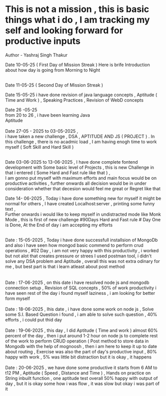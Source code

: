 # This is not a mission , this is basic  things  what i do ,  I am tracking my self and looking forward for productive inputs 
Author - Yashraj Singh Thakur 

Date 10-05-25 ( First Day of Mission Streak )
Here is brife Introduction about how day is going 
from  Morning to Night 

<br>
Date 11-05-25 ( Second Day of Mission Streak ) 
<br>

Date 15-05-25
i have done revision of java language concepts , Aptitude ( Time and Work ) , Speaking Practices  , Revision of WebD concepts 
<br>

Date 26 -05-25 
<br>
from 20 to 26  , i have been learning  Java 
<br>
Aptitude   
<br>
Date  27-05 - 2025 to 03-05-2025  , 
<br>
i have taken a new challenge  ,  DSA , APTITUDE AND  JS ( PROJECT ) . 
In this challenge , there is no acadmic load , I am having enogh time to work myself ( Soft Skill and Hard Skill )  
<br>

Date 03-06-2025 to 13-06-2025  , I have done complete fontend  development  with Some basic level of Projects ,  this is new Challenge  in that  i entered  ( Some Hard and Fast rule like that )  , 
<br>
I am gonno put myself with maximum  efforts  and  main focus would be on productive activities , further onwards all decision would be  in under consideration whether that decesion would feel me great or Regret like that 
<br>

Date 14- 06-2025  , Today i have done something new for myself it might be normal for others , I have created Localhost:server , printing some funny text , 
<br>
Further onwards i would like to keep myself in undistracted mode like Monk Mode , this  is first of new challenge  #90Days Hard and Fast rule # Day One is Done, At the End of day i am accepting my efforts 



<br>
Date : 15-05-2025 , Today  i have done  successfull installsion of MongoDb and also i have seen how mongod basic commend to perform crud operations , 
#02  Day , i am not very happy with this productivity , i worked but not alot that creates pressure or strees 
I used postman tool, i didn't solve any DSA problem and Aptitude , overall this was not extra odinary for me , but best part is that i learn atleast about post method 
<br>
<br>

 <br>
 Date : 17-06-2025  , on this date i have resolved node js and mongodb connection setup , Revision of SQL  concepts  , 50% of work productivity i have seen  rest of the day i found myself laziness , i am looking for better form myself 

<br>


<br>
Date : 18-06-2025 , Ihis date , i have done some work on node js , Solve some  S.I. Based Question  i found , i am able to solve such question , 40% efforts  , i could put thid day 
<br>

<br>
Date : 19-06-2025 , this day , I did Aptitude ( Time and work ) almost 60% percent of the day , then i put around 1-2 hour on node js to complete rest of the work to 
perform CRUD operation ( Post method to store data in Mongodb with the help of mognoosh , then i am here to keep it up to date about routing , Exercise was also the part 
of day's productive input , 80%  happy with work , 5% was little bit distraction but it is okay , it happens 
<br>


<br>
Date : 20-06-2025 ,  we have done some productive it starts  from 6 AM to t12 PM , Aptitude ( Speed , Distance and Time ) , Hands on practice on String inbuilt function , one aptitude test 
overall 50% happy with output of day , but it is okay  some how  i was flow , it was slow but okay i was part of it 


